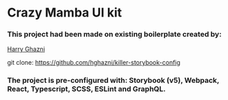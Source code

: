 # Crazy Mamba UI kit 

### This project had been made on existing boilerplate created by:
[Harry Ghazni](https://github.com/hghazni)

git clone: https://github.com/hghazni/killer-storybook-config

### The project is pre-configured with: Storybook (v5), Webpack, React, Typescript, SCSS, ESLint and GraphQL.







